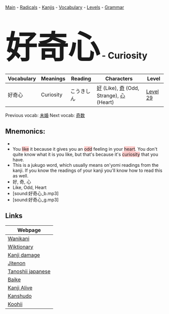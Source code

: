 <style> bigfont {font-size: 100px}</style>
[Main](../README.md) -
[Radicals](../radicals.md) -
[Kanjis](../kanjis.md) -
[Vocabulary](../vocabulary.md) -
[Levels](../levels.md) -
[Grammar](../grammar.md)
# <bigfont> 好奇心</bigfont> - Curiosity 

| Vocabulary | Meanings | Reading | Characters | Level |
| --- | --- | --- | --- | --- |
| 好奇心 | Curiosity | こうきしん |  [好](../kanjis/好.md) (Like), [奇](../kanjis/奇.md) (Odd, Strange), [心](../kanjis/心.md) (Heart) | [Level 29](../levels/wk_level29.md) |

Previous vocab: [未婚](未婚.md) Next vocab: [奇数](奇数.md) 

## Mnemonics:

* 
* You <span style="background-color:#ffcccb"> like</span> it because it gives you an <span style="background-color:#ffcccb"> odd</span> feeling in your <span style="background-color:#ffcccb"> heart</span>. You don't quite know what it is you like, but that's because it's <span style="background-color:#ffcccb"> curiosity</span> that you have.
* This is a jukugo word, which usually means on'yomi readings from the kanji. If you know the readings of your kanji you'll know how to read this as well.
* 好, 奇, 心
* Like, Odd, Heart
* [sound:好奇心_b.mp3]
* [sound:好奇心_g.mp3]


## Links 

| Webpage |
| --- |
| [Wanikani          ](https://www.wanikani.com/kanji/好奇心) |
| [Wiktionary        ](https://en.wiktionary.org/wiki/好奇心) |
| [Kanji damage      ](http://www.kanjidamage.com/kanji/search?utf8=✓&q=好奇心) |
| [Jitenon           ](https://jitenon.com/kanji/好奇心) |
| [Tanoshii japanese ](https://www.tanoshiijapanese.com/dictionary/kanji.cfm?k=好奇心) |
| [Baike             ](https://baike.baidu.com/item/好奇心) |
| [Kanji Alive       ](https://app.kanjialive.com/好奇心) |
| [Kanshudo          ](https://www.kanshudo.com/searchmn?q=好奇心) |
| [Koohii            ](https://kanji.koohii.com/study/kanji/好奇心) |
